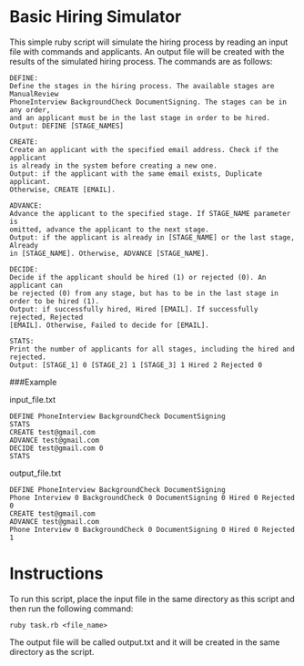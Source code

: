 # Basic Hiring Simulator

This simple ruby script will simulate the hiring process by reading an input file with commands and applicants. An output file will be created with the results of the simulated hiring process. The commands are as follows:

```
DEFINE:
Define the stages in the hiring process. The available stages are ManualReview 
PhoneInterview BackgroundCheck DocumentSigning. The stages can be in any order, 
and an applicant must be in the last stage in order to be hired.
Output: DEFINE [STAGE_NAMES]
```

```
CREATE:  
Create an applicant with the specified email address. Check if the applicant 
is already in the system before creating a new one.
Output: if the applicant with the same email exists, Duplicate applicant. 
Otherwise, CREATE [EMAIL].
```

```
ADVANCE:
Advance the applicant to the specified stage. If STAGE_NAME parameter is 
omitted, advance the applicant to the next stage.
Output: if the applicant is already in [STAGE_NAME] or the last stage, Already 
in [STAGE_NAME]. Otherwise, ADVANCE [STAGE_NAME].
```

```
DECIDE:
Decide if the applicant should be hired (1) or rejected (0). An applicant can 
be rejected (0) from any stage, but has to be in the last stage in order to be hired (1).
Output: if successfully hired, Hired [EMAIL]. If successfully rejected, Rejected 
[EMAIL]. Otherwise, Failed to decide for [EMAIL].
```

```
STATS:  
Print the number of applicants for all stages, including the hired and rejected.  
Output: [STAGE_1] 0 [STAGE_2] 1 [STAGE_3] 1 Hired 2 Rejected 0
```

###Example

input_file.txt

```
DEFINE PhoneInterview BackgroundCheck DocumentSigning  
STATS  
CREATE test@gmail.com  
ADVANCE test@gmail.com  
DECIDE test@gmail.com 0  
STATS
```

output_file.txt

```
DEFINE PhoneInterview BackgroundCheck DocumentSigning  
Phone Interview 0 BackgroundCheck 0 DocumentSigning 0 Hired 0 Rejected 0  
CREATE test@gmail.com  
ADVANCE test@gmail.com  
Phone Interview 0 BackgroundCheck 0 DocumentSigning 0 Hired 0 Rejected 1
```

# Instructions

To run this script, place the input file in the same directory as this script and then run the following command:

`ruby task.rb <file_name>`

The output file will be called output.txt and it will be created in the same directory as the script.
